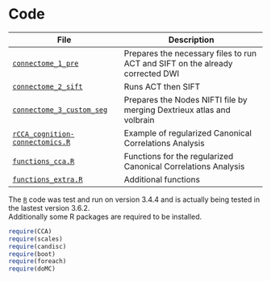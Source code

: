 # Code  

| **File**  | **Description**  |
|---|---|
| [`connectome_1_pre`](https://github.com/rcruces/2020_cognition_connectomics_TLE/blob/master/code/connectome_1_pre)  |  Prepares the necessary files to run ACT and SIFT on the already corrected DWI |
| [`connectome_2_sift`](https://github.com/rcruces/2020_cognition_connectomics_TLE/blob/master/code/connectome_2_sift)  | Runs ACT then SIFT  |
| [`connectome_3_custom_seg`](https://github.com/rcruces/2020_cognition_connectomics_TLE/blob/master/code/connectome_3_custom_seg)  | Prepares the Nodes NIFTI file by merging Dextrieux atlas and volbrain  |
| [`rCCA_cognition-connectomics.R`](https://github.com/rcruces/2020_cognition_connectomics_TLE/blob/master/code/rCCA_cognition-connectomics.R)  | Example of  regularized Canonical Correlations Analysis  |
| [`functions_cca.R`](https://github.com/rcruces/2020_cognition_connectomics_TLE/blob/master/code/functions_cca.R)  | Functions for the regularized Canonical Correlations Analysis  |
| [`functions_extra.R`]()  | Additional functions  |

The [`R`](https://www.r-project.org) code was test and run on version 3.4.4 and is actually being tested in the lastest version 3.6.2.  
Additionally some R packages are required to be installed.  

``` R
require(CCA)
require(scales)
require(candisc)
require(boot)
require(foreach)
require(doMC)
````
